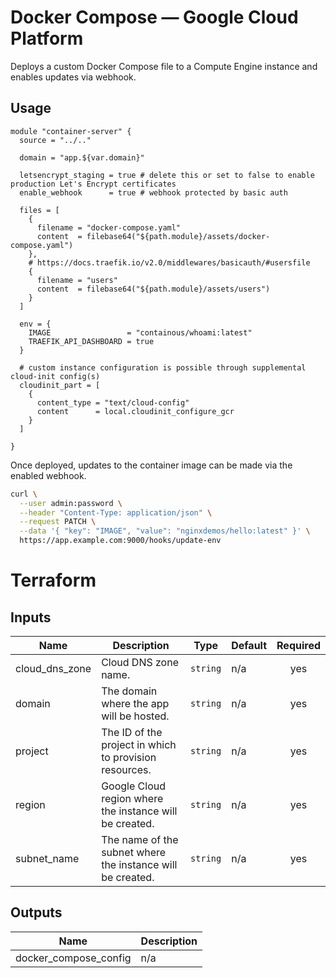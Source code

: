 # Docker Compose — Google Cloud Platform

Deploys a custom Docker Compose file to a Compute Engine instance and enables updates via webhook.

## Usage

```hcl
module "container-server" {
  source = "../.."

  domain = "app.${var.domain}"

  letsencrypt_staging = true # delete this or set to false to enable production Let's Encrypt certificates
  enable_webhook      = true # webhook protected by basic auth

  files = [
    {
      filename = "docker-compose.yaml"
      content  = filebase64("${path.module}/assets/docker-compose.yaml")
    },
    # https://docs.traefik.io/v2.0/middlewares/basicauth/#usersfile
    {
      filename = "users"
      content  = filebase64("${path.module}/assets/users")
    }
  ]

  env = {
    IMAGE                 = "containous/whoami:latest"
    TRAEFIK_API_DASHBOARD = true
  }

  # custom instance configuration is possible through supplemental cloud-init config(s)
  cloudinit_part = [
    {
      content_type = "text/cloud-config"
      content      = local.cloudinit_configure_gcr
    }
  ]

}

```

Once deployed, updates to the container image can be made via the enabled webhook.

```bash
curl \
  --user admin:password \
  --header "Content-Type: application/json" \
  --request PATCH \
  --data '{ "key": "IMAGE", "value": "nginxdemos/hello:latest" }' \
  https://app.example.com:9000/hooks/update-env
```

# Terraform

## Inputs

| Name           | Description                                                          | Type     | Default | Required |
| -------------- | -------------------------------------------------------------------- | -------- | ------- | :------: |
| cloud_dns_zone | Cloud DNS zone name.                                                 | `string` | n/a     |   yes    |
| domain         | The domain where the app will be hosted.                             | `string` | n/a     |   yes    |
| project        | The ID of the project in which to provision resources.               | `string` | n/a     |   yes    |
| region         | Google Cloud region where the instance will be created.              | `string` | n/a     |   yes    |
| subnet_name    | The name of the subnet where the instance will be created.           | `string` | n/a     |   yes    |

## Outputs

| Name                  | Description |
| --------------------- | ----------- |
| docker_compose_config | n/a         |
